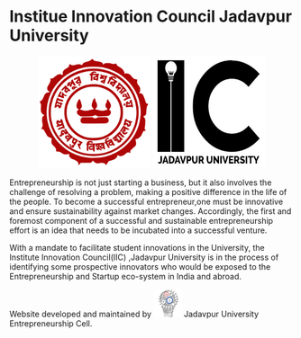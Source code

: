 # Institue Innovation Council Jadavpur University



<p align="center">
<img src="https://github.com/jadavpur-university-ed-cell/IICJadavpurUniversity/blob/master/assets/img/logo/julogo.png" width="200" height="200"></img>
<img src="https://github.com/jadavpur-university-ed-cell/IICJadavpurUniversity/blob/master/assets/img/logo/iic_logo_converted.jpg" width="200" height="200"></img></p>



Entrepreneurship is not just starting a business, but it also involves the challenge of resolving a problem, making a positive difference in the life of the people. To become a successful entrepreneur,one must be innovative and ensure sustainability against market changes. 
Accordingly, the first and foremost component of a successful and sustainable entrepreneurship effort is an idea that needs to be incubated into a successful venture.

With a mandate  to  facilitate  student  innovations  in  the  University, the Institute Innovation Council(IIC) ,Jadavpur University is in the process of identifying some prospective innovators who  would  be  exposed  to  the  Entrepreneurship  and  Startup  eco-system  in  India  and  abroad.

Website developed and maintained by <img src="https://github.com/jadavpur-university-ed-cell/IICJadavpurUniversity/blob/master/assets/img/logo/ecelljulogo.png" width="50" height="50"></img> Jadavpur University Entrepreneurship Cell.


